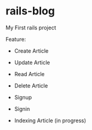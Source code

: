# rails-blog

My First rails project 

Feature:

* Create Article

* Update Article

* Read Article

* Delete Article

* Signup

* Signin

* Indexing Article (in progress)
